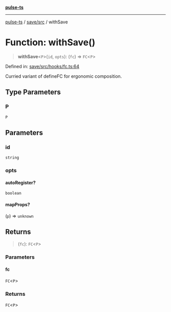 [**pulse-ts**](../../../README.md)

***

[pulse-ts](../../../README.md) / [save/src](../README.md) / withSave

# Function: withSave()

> **withSave**\<`P`\>(`id`, `opts`): (`fc`) => `FC`\<`P`\>

Defined in: [save/src/hooks/fc.ts:64](https://github.com/jlehett/pulse-ts/blob/95f7e0ab0aafbcd2aad691251c554317b3dfe19c/packages/save/src/hooks/fc.ts#L64)

Curried variant of defineFC for ergonomic composition.

## Type Parameters

### P

`P`

## Parameters

### id

`string`

### opts

#### autoRegister?

`boolean`

#### mapProps?

(`p`) => `unknown`

## Returns

> (`fc`): `FC`\<`P`\>

### Parameters

#### fc

`FC`\<`P`\>

### Returns

`FC`\<`P`\>
